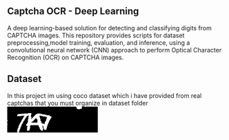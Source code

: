 ## Captcha OCR - Deep Learning

A deep learning-based solution for detecting and classifying digits from CAPTCHA images. This repository provides scripts for dataset preprocessing,model training, evaluation, and inference, using a convolutional neural network (CNN) approach to perform Optical Character Recognition (OCR) on CAPTCHA images.
## Dataset
In this project im using coco dataset which i have provided from real captchas that you must organize in dataset folder
![alt text](https://raw.githubusercontent.com/mahdizynali/captcha-ocr/refs/heads/main/dataset/images/w_123.jpg)
